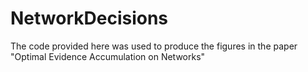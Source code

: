 # NetworkDecisions
The code provided here was used to produce the figures in the paper "Optimal Evidence Accumulation on Networks"
